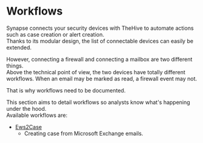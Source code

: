 # Workflows

Synapse connects your security devices with TheHive to automate actions such as case creation or alert creation.   
Thanks to its modular design, the list of connectable devices can easily be extended.   

However, connecting a firewall and connecting a mailbox are two different things.   
Above the technical point of view, the two devices have totally different workflows. When an email may be marked as read, a firewall event may not.   

That is why workflows need to be documented.   

This section aims to detail workflows so analysts know what's happening under the hood.   
Available workflows are:   

   * [Ews2Case](Ews2Case.md)
      * Creating case from Microsoft Exchange emails.
